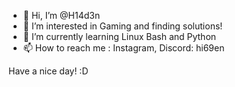 - 👋 Hi, I’m @H14d3n
- 👀 I’m interested in Gaming and finding solutions!
- 🌱 I’m currently learning Linux Bash and Python
- 📫 How to reach me : Instagram, Discord: hi69en

Have a nice day! :D
<!---
H14d3n/H14d3n is a ✨ special ✨ repository because its `README.md` (this file) appears on your GitHub profile.
You can click the Preview link to take a look at your changes.
--->
